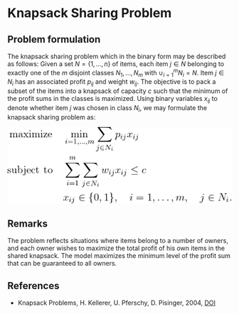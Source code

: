 # Knapsack Sharing Problem

## Problem formulation

The knapsack sharing problem which in the binary form may
be described as follows: Given a set $N = \lbrace 1, \ldots , n \rbrace$ of items, each item $j \in N$
belonging to exactly one of the $m$ disjoint classes $N_1, \ldots , N_m$ with $\cup_{i=1}^m N_i = N$. Item
$j \in N_i$ has an associated profit $p_{ij}$ and weight $w_{ij}$. The objective is to pack a subset
of the items into a knapsack of capacity $c$ such that the minimum of the profit sums
in the classes is maximized. Using binary variables $x_{ij}$ to denote whether item $j$ was
chosen in class $N_i$, we may formulate the knapsack sharing problem as:


![Mathematical formulation](./problem.png)





## Remarks

The problem reflects situations where items belong to a number of owners, and each owner wishes to
maximize the total profit of his own items in the shared knapsack. The model maximizes
the minimum level of the profit sum that can be guaranteed to all owners.




## References
- Knapsack Problems, H. Kellerer, U. Pferschy, D. Pisinger, 2004, [DOI](https://doi.org/10.1007/978-3-540-24777-7)





